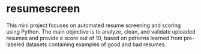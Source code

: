 # resumescreen
This mini project focuses on automated resume screening and scoring using Python. The main objective is to analyze, clean, and validate uploaded resumes and provide a score out of 10, based on patterns learned from pre-labeled datasets containing examples of good and bad resumes.  
